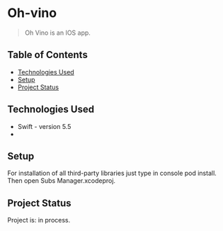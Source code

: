 # Oh-vino
> Oh Vino is an IOS app.


## Table of Contents
* [Technologies Used](#technologies-used)
* [Setup](#setup)
* [Project Status](#project-status)
<!-- * [License](#license) -->


## Technologies Used
- Swift - version 5.5
- 


## Setup
For installation of all third-party libraries just type in console pod install. Then open Subs Manager.xcodeproj.


## Project Status
Project is: in process.


<!-- Optional -->
<!-- ## License -->
<!-- This project is open source and available under the [... License](). -->

<!-- You don't have to include all sections - just the one's relevant to your project -->

